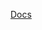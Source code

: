 [Docs](https://github.com/mnaoumov/obsidian-codescript-toolkit/blob/main/docs/root-relative-path.md)
